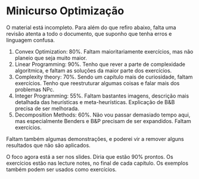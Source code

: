 # Minicurso Optimização

O material está incompleto. Para além do que refiro abaixo, falta uma revisão atenta a todo o documento, que suponho que tenha erros e linguagem confusa.

1. Convex Optimization: 80%. Faltam maioritariamente exercícios, mas não planeio que seja muito maior.
2. Linear Programming: 90%. Tenho que rever a parte de complexidade algoritmica, e faltam as soluções da maior parte dos exercícios. 
3. Complexity theory: 70%. Sendo um capítulo mais de curiosidade, faltam exercícios. Tenho que reestruturar algumas coisas e falar mais dos problemas NPc.
4. Integer Programming: 55%. Faltam bastantes imagens, descrição mais detalhada das heurísticas e meta-heurísticas. Explicação de B&B precisa de ser melhorada.
5. Decomposition Methods: 60%. Não vou passar demasiado tempo aqui, mas especialmente Benders e B&P precisam de ser expandidos. Faltam exercícios.


Faltam também algumas demonstrações, e poderei vir a remover alguns resultados que não são aplicados.

O foco agora está a ser nos slides. Diria que estão 90% prontos.
Os exercícios estão nas lecture notes, no final de cada capítulo. Os exemplos também podem ser usados como exercícios.
